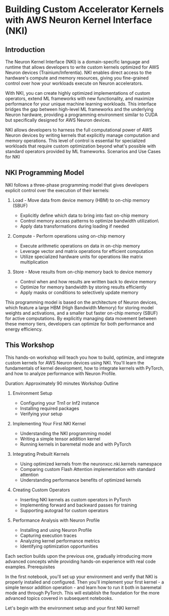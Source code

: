 # Building Custom Accelerator Kernels with AWS Neuron Kernel Interface (NKI)

## Introduction

The Neuron Kernel Interface (NKI) is a domain-specific language and runtime that allows developers to write custom kernels optimized for AWS Neuron devices (Trainium/Inferentia). NKI enables direct access to the hardware's compute and memory resources, giving you fine-grained control over how your workloads execute on Neuron accelerators.

With NKI, you can create highly optimized implementations of custom operators, extend ML frameworks with new functionality, and maximize performance for your unique machine learning workloads. This interface bridges the gap between high-level ML frameworks and the underlying Neuron hardware, providing a programming environment similar to CUDA but specifically designed for AWS Neuron devices.

NKI allows developers to harness the full computational power of AWS Neuron devices by writing kernels that explicitly manage computation and memory operations. This level of control is essential for specialized workloads that require custom optimization beyond what's possible with standard operators provided by ML frameworks.
Scenarios and Use Cases for NKI

## NKI Programming Model

NKI follows a three-phase programming model that gives developers explicit control over the execution of their kernels:

1. Load - Move data from device memory (HBM) to on-chip memory (SBUF)
   * Explicitly define which data to bring into fast on-chip memory
   * Control memory access patterns to optimize bandwidth utilization\
   * Apply data transformations during loading if needed

2. Compute - Perform operations using on-chip memory
   * Execute arithmetic operations on data in on-chip memory
   * Leverage vector and matrix operations for efficient computation
   * Utilize specialized hardware units for operations like matrix multiplication

3. Store - Move results from on-chip memory back to device memory
   * Control when and how results are written back to device memory
   * Optimize for memory bandwidth by storing results efficiently
   * Apply masks or conditions to selectively update memory

This programming model is based on the architecture of Neuron devices, which feature a large HBM (High Bandwidth Memory) for storing model weights and activations, and a smaller but faster on-chip memory (SBUF) for active computations. By explicitly managing data movement between these memory tiers, developers can optimize for both performance and energy efficiency.

## This Workshop

This hands-on workshop will teach you how to build, optimize, and integrate custom kernels for AWS Neuron devices using NKI. You'll learn the fundamentals of kernel development, how to integrate kernels with PyTorch, and how to analyze performance with Neuron Profile.

Duration: Approximately 90 minutes
Workshop Outline

1. Environment Setup
   * Configuring your Trn1 or Inf2 instance
   * Installing required packages
   * Verifying your setup

2. Implementing Your First NKI Kernel
   * Understanding the NKI programming model
   * Writing a simple tensor addition kernel
   * Running kernels in baremetal mode and with PyTorch

3. Integrating Prebuilt Kernels
   * Using optimized kernels from the neuronxcc.nki.kernels namespace
   * Comparing custom Flash Attention implementation with standard attention
   * Understanding performance benefits of optimized kernels

4. Creating Custom Operators
   * Inserting NKI kernels as custom operators in PyTorch
   * Implementing forward and backward passes for training
   * Supporting autograd for custom operators

5. Performance Analysis with Neuron Profile
   * Installing and using Neuron Profile
   * Capturing execution traces
   * Analyzing kernel performance metrics
   * Identifying optimization opportunities


Each section builds upon the previous one, gradually introducing more advanced concepts while providing hands-on experience with real code examples.
Prerequisites

In the first notebook, you'll set up your environment and verify that NKI is properly installed and configured. Then you'll implement your first kernel - a simple tensor addition operation - and learn how to run it both in baremetal mode and through PyTorch. This will establish the foundation for the more advanced topics covered in subsequent notebooks.

Let's begin with the environment setup and your first NKI kernel!
